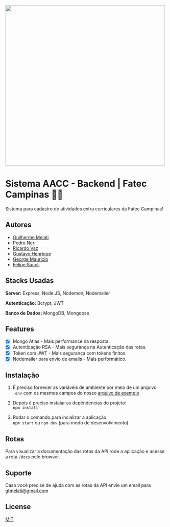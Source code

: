 
<img src="https://brasilcampinas.com.br/wp-content/uploads/2019/04/Fachada-1.jpg" width="500px" />  

# Sistema AACC - Backend | Fatec Campinas 👨‍💻

Sistema para cadastro de atividades extra curriculares da Fatec Campinas!

## Autores

- [Guilherme Melati](https://github.com/GuilhermeMelati)
- [Pedro Neri](https://github.com/pedrogneri)
- [Ricardo Vaz](https://www.github.com/octokatherine)
- [Gustavo Henrique](https://github.com/gustavohrqz)
- [George Maurício](https://github.com/gmsl23)
- [Felipe Sacoli](https://github.com/FeSacoli)

  
## Stacks Usadas

**Server:** Express, Node.JS, Nodemon, Nodemailer

**Autenticação:** Bcrypt, JWT

**Banco de Dados:** MongoDB, Mongoose

## Features

- [x] Mongo Atlas - Mais performance na resposta.
- [x] Autenticação RSA - Mais segurança na Autenticação das rotas.
- [x] Token com JWT - Mais segurança com tokens finitos.
- [x] Nodemailer para envio de emails - Mais performático.
  
## Instalação

1. É preciso fornecer as variáveis de ambiente por meio de um arquivo `.env` com os mesmos campos do nosso [arquivo de exemplo](https://github.com/GuilhermeMelati/FatecCampinasAACCBackend/blob/master/.env.example)  
2. Depois é preciso instalar as depêndencias do projeto:  
`npm install`

3. Rodar o comando para incializar a aplicação:  
`npm start` ou `npm dev` (para modo de desenvolvimento)

## Rotas

Para visualizar a documentação das rotas da API rode a aplicação e acesse a rota `/docs` pelo browser.

## Suporte

Caso você precise de ajuda com as rotas da API envie um email para gtmelati@gmail.com

## License

[MIT](https://choosealicense.com/licenses/mit/)

  
